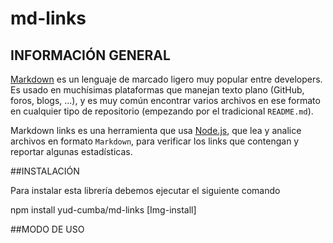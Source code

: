 # md-links

## INFORMACIÓN GENERAL

[Markdown](https://es.wikipedia.org/wiki/Markdown) es un lenguaje de marcado
ligero muy popular entre developers. Es usado en muchísimas plataformas que
manejan texto plano (GitHub, foros, blogs, ...), y es muy común
encontrar varios archivos en ese formato en cualquier tipo de repositorio
(empezando por el tradicional `README.md`).

Markdown links es una herramienta que usa [Node.js](https://nodejs.org/), que lea y analice archivos
en formato `Markdown`, para verificar los links que contengan y reportar
algunas estadísticas.

##INSTALACIÓN

Para instalar esta librería debemos ejecutar el siguiente comando

npm install yud-cumba/md-links
[Img-install]

##MODO DE USO

